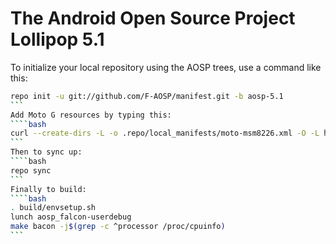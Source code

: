 The Android Open Source Project Lollipop 5.1
===========

To initialize your local repository using the AOSP trees, use a command like this:
````bash
repo init -u git://github.com/F-AOSP/manifest.git -b aosp-5.1
```
Add Moto G resources by typing this:
````bash
curl --create-dirs -L -o .repo/local_manifests/moto-msm8226.xml -O -L https://raw.githubusercontent.com/F-AOSP/manifest/aosp-5.1/moto-msm8226.xml
```
Then to sync up:
````bash
repo sync
```
Finally to build:
````bash
. build/envsetup.sh
lunch aosp_falcon-userdebug
make bacon -j$(grep -c ^processor /proc/cpuinfo)
```
